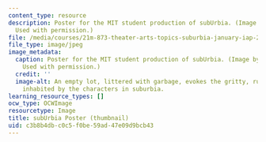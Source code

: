 ```yaml
---
content_type: resource
description: Poster for the MIT student production of subUrbia. (Image by Ashley Micks.
  Used with permission.)
file: /media/courses/21m-873-theater-arts-topics-suburbia-january-iap-2008/c3b8b4dbc0c5f0be59ad47e09d9bcb43_21m-873iap08-th.jpg
file_type: image/jpeg
image_metadata:
  caption: Poster for the MIT student production of subUrbia. (Image by Ashley Micks.
    Used with permission.)
  credit: ''
  image-alt: An empty lot, littered with garbage, evokes the gritty, rundown environment
    inhabited by the characters in suburbia.
learning_resource_types: []
ocw_type: OCWImage
resourcetype: Image
title: subUrbia Poster (thumbnail)
uid: c3b8b4db-c0c5-f0be-59ad-47e09d9bcb43
---
```

